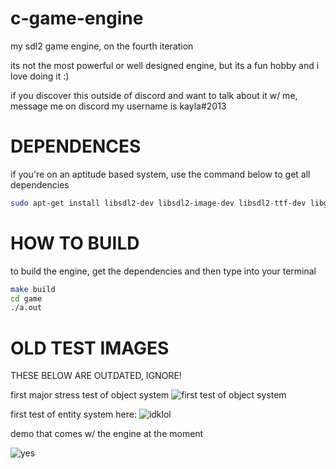 # c-game-engine
my sdl2 game engine, on the fourth iteration 

its not the most powerful or well designed engine, but its a fun hobby and i love doing it :)

if you discover this outside of discord and want to talk about it w/ me, message me on discord
my username is kayla#2013

# DEPENDENCES

if you're on an aptitude based system, use the command below to get all dependencies

```bash
sudo apt-get install libsdl2-dev libsdl2-image-dev libsdl2-ttf-dev libglew-dev
```

# HOW TO BUILD

to build the engine, get the dependencies and then type into your terminal

```bash
make build
cd game
./a.out
```

# OLD TEST IMAGES
THESE BELOW ARE OUTDATED, IGNORE!

first major stress test of object system
![first test of object system](https://cdn.discordapp.com/attachments/594212045621035030/791334671845556234/unknown.png)

first test of entity system here:
![idklol](https://cdn.discordapp.com/attachments/594212045621035030/801850454207627315/Peek_2021-01-21_16-26.gif)

demo that comes w/ the engine at the moment

![yes](https://cdn.discordapp.com/attachments/629715847266697256/806695739925069874/Peek_2021-02-04_01-20.gif)
